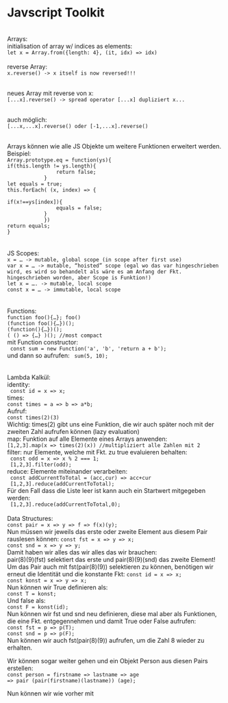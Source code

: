 # Javscript Toolkit
<br/>
Arrays:<br/>
initialisation of array w/ indices as elements: 
<code>
let x = Array.from({length: 4}, (it, idx) => idx) 
</code> 
</br>
reverse Array:
<code>
x.reverse() -> x itself is now reversed!!! </br>
</code>
</br>
neues Array mit reverse von x: 
<code>
[...x].reverse() -> spread operator [...x] dupliziert x... </br>
</code>
</br>
auch möglich: 
<code>
[...x,...x].reverse() oder [-1,...x].reverse() </br>
</code>
</br>
Arrays können wie alle JS Objekte um weitere Funktionen erweitert werden. Beispiel: </br>
<code>Array.prototype.eq = function(ys){ </code></br>
            <code>if(this.length != ys.length){
                return false; 
            }</code></br>
            <code>let equals = true;</code></br>
            <code>this.forEach( (x, index) => {
            </code></br>
            <code>if(x!==ys[index]){
                equals = false;
            }
            })</code></br>
            <code>return equals;</code></br>
         <code>}</code></br>
</br>
</br>
JS Scopes: </br>
<code>x = … -> mutable, global scope (in scope after first use) </code></br>
<code>var x = … -> mutable, “hoisted” scope (egal wo das var hingeschrieben wird, es wird so behandelt als wäre es am Anfang der Fkt. hingeschrieben worden, aber Scope is Funktion!) </code></br>
<code>let x = …. -> mutable, local scope </code></br>
<code>const x = … -> immutable, local scope </code></br>
</code> </br>
</br>
Functions: </br>
<code>function foo(){…}; foo() </code></br>
<code>(function foo(){…})(); </code></br>
<code>(function(){…})(); </code></br>
<code>( () => {…} )(); //most compact </code></br>
mit Function constructor: </br>
<code> const sum = new Function('a', 'b', 'return a + b');</code></br>
und dann so aufrufen:
<code> sum(5, 10); </code></br>
</br>
</br>
Lambda Kalkül: </br> 
identity: </br>
<code> const id = x => x; </code></br>
times: </br>
<code>const times = a => b => a*b; </code></br>
Aufruf: </br>
<code>const times(2)(3) </code></br>
Wichtig: times(2) gibt uns eine Funktion, die wir auch später noch mit der zweiten Zahl aufrufen können (lazy evaluation) </br>
map: Funktion auf alle Elemente eines Arrays anwenden: <br>
<code>[1,2,3].map(x => times(2)(x)) //multipliziert alle Zahlen mit 2 </code></br> 
filter: nur Elemente, welche mit Fkt. zu true evaluieren behalten: </br>
<code> const odd = x => x % 2 === 1; </code></br> 
<code> [1,2,3].filter(odd); </code></br> 
reduce: Elemente miteinander verarbeiten: </br>
<code> const addCurrentToTotal = (acc,cur) => acc+cur </code></br>
<code> [1,2,3].reduce(addCurrentToTotal); </code></br> 
Für den Fall dass die Liste leer ist kann auch ein Startwert mitgegeben werden: </br>
<code> [1,2,3].reduce(addCurrentToTotal,0); </code></br> 

</br>
Data Structures:</br>
<code>const pair = x => y => f => f(x)(y);</code></br>
Nun müssen wir jeweils das erste oder zweite Element aus diesem Pair rauslesen können:
<code>const fst = x => y => x;</code></br>
<code>const snd = x => y => y;</code></br>
Damit haben wir alles das wir alles das wir brauchen: </br>
pair(8)(9)(fst) selektiert das erste und pair(8)(9)(snd) das zweite Element! </br>
Um das Pair auch mit fst(pair(8)(9)) selektieren zu können, benötigen wir erneut die Identität und die konstante Fkt:
<code>const id = x => x;
const konst = x => y => x;</code></br>
Nun können wir True definieren als: </br>
<code>const T = konst;</code></br>
Und false als: </br>
<code>const F = konst(id);</code></br> 
Nun können wir fst und snd neu definieren, diese mal aber als Funktionen, die eine Fkt. entgegennehmen und damit True oder False aufrufen: </br>
<code>const fst = p => p(T);</code></br> 
<code>const snd = p => p(F);</code></br> 
Nun können wir auch fst(pair(8)(9)) aufrufen, um die Zahl 8 wieder zu erhalten. </br>


Wir können sogar weiter gehen und ein Objekt Person aus diesen Pairs erstellen: </br>
<code>const person = 
firstname =>
lastname =>
age =>
pair (pair(firstname)(lastname)) (age);</code></br>

Nun können wir wie vorher mit 


